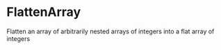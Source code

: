 # FlattenArray
Flatten an array of arbitrarily nested arrays of integers into a flat array of integers
